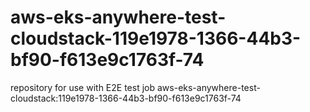 # aws-eks-anywhere-test-cloudstack-119e1978-1366-44b3-bf90-f613e9c1763f-74
repository for use with E2E test job aws-eks-anywhere-test-cloudstack:119e1978-1366-44b3-bf90-f613e9c1763f-74
